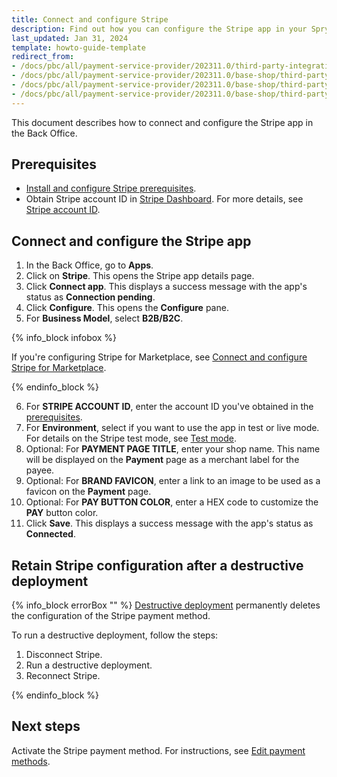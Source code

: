 ```yaml
---
title: Connect and configure Stripe
description: Find out how you can configure the Stripe app in your Spryker shop
last_updated: Jan 31, 2024
template: howto-guide-template
redirect_from:
- /docs/pbc/all/payment-service-provider/202311.0/third-party-integrations/stripe/install-stripe.html
- /docs/pbc/all/payment-service-provider/202311.0/base-shop/third-party-integrations/stripe/configure-stripe.html
- /docs/pbc/all/payment-service-provider/202311.0/base-shop/third-party-integrations/stripe/disconnect-stripe.html
- /docs/pbc/all/payment-service-provider/202311.0/base-shop/third-party-integrations/stripe/manage-stripe-configurations-in-the-acp-catalog.html
---
```


This document describes how to connect and configure the Stripe app in the Back Office.

## Prerequisites

* [Install and configure Stripe prerequisites](/docs/pbc/all/payment-service-provider/{{page.version}}/base-shop/third-party-integrations/stripe/install-and-configure-stripe-prerequisites.html).
* Obtain Stripe account ID in [Stripe Dashboard](https://dashboard.stripe.com). For more details, see [Stripe account ID](https://stripe.com/docs/payments/account).

## Connect and configure the Stripe app

1. In the Back Office, go to **Apps**.
2. Click on **Stripe**.
   This opens the Stripe app details page.
3. Click **Connect app**.
   This displays a success message with the app's status as **Connection pending**.
4. Click **Configure**.
  This opens the **Configure** pane.
5. For **Business Model**, select **B2B/B2C**.

{% info_block infobox %}

If you're configuring Stripe for Marketplace, see [Connect and configure Stripe for Marketplace](/docs/pbc/all/payment-service-provider/202404.0/marketplace/stripe-third-party-integration/connect-and-configure-stripe-for-marketplace.html).

{% endinfo_block %}  

6. For **STRIPE ACCOUNT ID**, enter the account ID you've obtained in the [prerequisites](#prerequisites).
7. For **Environment**, select if you want to use the app in test or live mode. For details on the Stripe test mode, see [Test mode](https://stripe.com/docs/test-mode).
8. Optional: For **PAYMENT PAGE TITLE**, enter your shop name. This name will be displayed on the **Payment** page as a merchant label for the payee.
9. Optional: For **BRAND FAVICON**, enter a link to an image to be used as a favicon on the **Payment** page.
10. Optional: For **PAY BUTTON COLOR**, enter a HEX code to customize the **PAY** button color.
11. Click **Save**.
  This displays a success message with the app's status as **Connected**.


## Retain Stripe configuration after a destructive deployment

{% info_block errorBox "" %}
[Destructive deployment](https://spryker.com/docs/dg/dev/acp/retaining-acp-apps-when-running-destructive-deployments.html) permanently deletes the configuration of the Stripe payment method.

To run a destructive deployment, follow the steps:
1. Disconnect Stripe.
2. Run a destructive deployment.
3. Reconnect Stripe.

{% endinfo_block %}

## Next steps

Activate the Stripe payment method. For instructions, see [Edit payment methods](/docs/pbc/all/payment-service-provider/{{page.version}}/base-shop/manage-in-the-back-office/edit-payment-methods.html).
